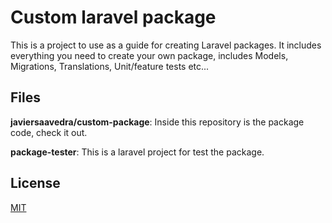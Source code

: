 # Custom laravel package
This is a project to use as a guide for creating Laravel packages. It includes everything you need to create your own package, includes Models, Migrations, Translations, Unit/feature tests etc...

## Files
**javiersaavedra/custom-package**: Inside this repository is the package code, check it out.

**package-tester**: This is a laravel project for test the package. 

## License
[MIT](./LICENSE.md)
